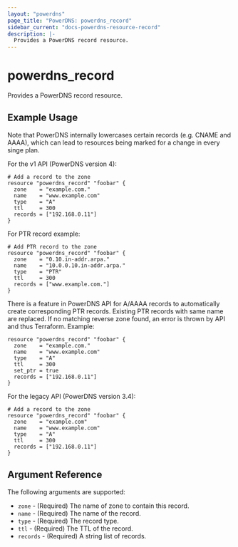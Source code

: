 ```yaml
---
layout: "powerdns"
page_title: "PowerDNS: powerdns_record"
sidebar_current: "docs-powerdns-resource-record"
description: |-
  Provides a PowerDNS record resource.
---
```


# powerdns\_record

Provides a PowerDNS record resource.

## Example Usage

Note that PowerDNS internally lowercases certain records (e.g. CNAME and AAAA), which can lead to resources being marked for a change in every singe plan.

For the v1 API (PowerDNS version 4):

```hcl
# Add a record to the zone
resource "powerdns_record" "foobar" {
  zone    = "example.com."
  name    = "www.example.com"
  type    = "A"
  ttl     = 300
  records = ["192.168.0.11"]
}
```

For PTR record example:
```hcl
# Add PTR record to the zone
resource "powerdns_record" "foobar" {
  zone    = "0.10.in-addr.arpa."
  name    = "10.0.0.10.in-addr.arpa."
  type    = "PTR"
  ttl     = 300
  records = ["www.example.com."]
}
```

There is a feature in PowerDNS API for A/AAAA records to automatically create corresponding PTR records.
Existing PTR records with same name are replaced. If no matching reverse zone found, an error is thrown by API and thus Terraform. Example:

```hcl
resource "powerdns_record" "foobar" {
  zone    = "example.com."
  name    = "www.example.com"
  type    = "A"
  ttl     = 300
  set_ptr = true
  records = ["192.168.0.11"]
}
```

For the legacy API (PowerDNS version 3.4):

```hcl
# Add a record to the zone
resource "powerdns_record" "foobar" {
  zone    = "example.com"
  name    = "www.example.com"
  type    = "A"
  ttl     = 300
  records = ["192.168.0.11"]
}
```

## Argument Reference

The following arguments are supported:

* `zone` - (Required) The name of zone to contain this record.
* `name` - (Required) The name of the record.
* `type` - (Required) The record type.
* `ttl` - (Required) The TTL of the record.
* `records` - (Required) A string list of records.

